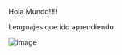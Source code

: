 Hola Mundo!!!!




Lenguajes que ido aprendiendo


 ![image](https://user-images.githubusercontent.com/78279221/208540107-5b112caf-4fbd-4c4e-8ef6-0d31589f7adb.png)


